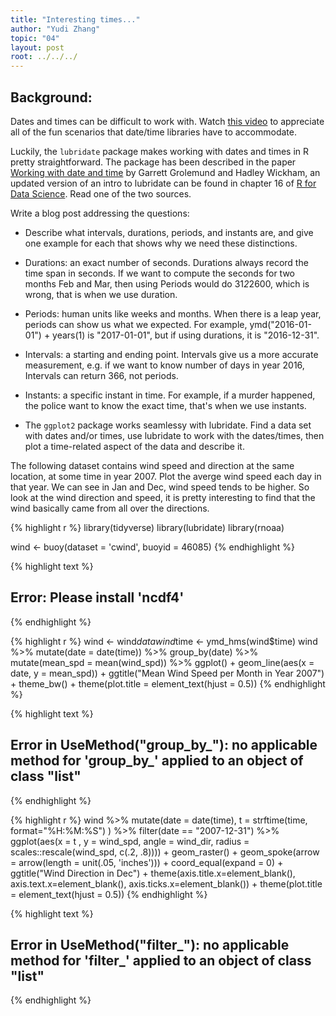 ```yaml
---
title: "Interesting times..."
author: "Yudi Zhang"
topic: "04"
layout: post
root: ../../../
---
```



## Background:

Dates and times can be difficult to work with. Watch [this video](https://www.youtube.com/watch?v=-5wpm-gesOY) to appreciate all of the fun scenarios that date/time libraries have to accommodate. 

Luckily, the `lubridate` package makes working with dates and times in R pretty straightforward. The package has been described in the paper [Working with date and time](http://www.jstatsoft.org/v40/i03/) by Garrett Grolemund and Hadley Wickham, an updated version of an intro to lubridate can be found in chapter 16 of [R for Data Science](https://r4ds.had.co.nz/dates-and-times.html). Read one of the two sources.

Write a blog post addressing the questions:


- Describe what intervals, durations, periods, and instants are, and give one example for each that shows why we need these distinctions.

- Durations: an exact number of seconds. Durations always record the time span in seconds. If we want to compute the seconds for two months Feb and Mar, then using Periods would do 31*2*2600, which is wrong, that is when we use duration.
- Periods: human units like weeks and months. When there is a leap year, periods can show us what we expected. For example, ymd("2016-01-01") + years(1) is "2017-01-01", but if using durations, it is "2016-12-31".
- Intervals: a starting and ending point. Intervals give us a more accurate measurement, e.g. if we want to know number of days in year 2016, Intervals can return 366, not periods.
- Instants: a specific instant in time. For example, if a murder happened, the police want to know the exact time, that's when we use instants.

- The `ggplot2` package works seamlessy with lubridate. Find a data set with dates and/or times, use lubridate to work with the dates/times, then plot a time-related aspect of the data and describe it.  

The following dataset contains wind speed and direction at the same location, at some time in year 2007. Plot the averge wind speed each day in that year. We can see in Jan and Dec, wind speed tends to be higher. So look at the wind direction and speed, it is pretty interesting to find that the wind basically came from all over the directions.


{% highlight r %}
library(tidyverse)
library(lubridate)
library(rnoaa)

wind <- buoy(dataset = 'cwind', buoyid = 46085)
{% endhighlight %}



{% highlight text %}
## Error: Please install 'ncdf4'
{% endhighlight %}



{% highlight r %}
wind <- wind$data
wind$time <- ymd_hms(wind$time)
wind %>% 
  mutate(date = date(time)) %>% 
  group_by(date) %>% 
  mutate(mean_spd = mean(wind_spd)) %>% 
  ggplot() +
  geom_line(aes(x = date, y = mean_spd)) + 
  ggtitle("Mean Wind Speed per Month in Year 2007") +
  theme_bw() +
  theme(plot.title = element_text(hjust = 0.5))
{% endhighlight %}



{% highlight text %}
## Error in UseMethod("group_by_"): no applicable method for 'group_by_' applied to an object of class "list"
{% endhighlight %}



{% highlight r %}
wind %>% 
  mutate(date = date(time), t = strftime(time, format="%H:%M:%S") ) %>% 
  filter(date == "2007-12-31") %>% 
  ggplot(aes(x = t , y = wind_spd, angle = wind_dir, 
             radius = scales::rescale(wind_spd, c(.2, .8)))) +
  geom_raster() +
  geom_spoke(arrow = arrow(length = unit(.05, 'inches'))) + 
  coord_equal(expand = 0) + 
  ggtitle("Wind Direction in Dec") +
  theme(axis.title.x=element_blank(),
        axis.text.x=element_blank(),
        axis.ticks.x=element_blank()) +
  theme(plot.title = element_text(hjust = 0.5))
{% endhighlight %}



{% highlight text %}
## Error in UseMethod("filter_"): no applicable method for 'filter_' applied to an object of class "list"
{% endhighlight %}
